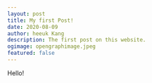 ```yaml
---
layout: post
title: My first Post!
date: 2020-08-09
author: heeuk Kang
description: The first post on this website.
ogimage: opengraphimage.jpeg
featured: false
---
```


Hello!
